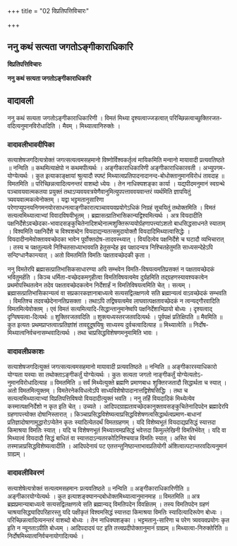+++
title = "02 विप्रतिपत्तिविचारः"

+++


## ननु कथं सत्यता जगतोऽङ्गीकाराधिकारि

**विप्रतिपत्तिविचारः**

**ननु कथं सत्यता जगतोऽङ्गीकाराधिकारि**

## **वादावली**

ननु कथं सत्यता जगतोऽङ्गीकाराधिकारिणी । विमतं मिथ्या दृश्यत्वाज्जडत्वात् परिच्छिन्नत्वाच्छुक्तिरजत-वदित्यनुमानविरोधादिति । मैवम् । मिथ्यात्वानिरुक्तेः ।

### **वादावलीभावदीपिका**

सत्याशेषजगदित्यत्रोक्तं जगत्सत्यत्वमसहमानो विष्णोर्विश्वकर्तृत्वं मायिकमिति मन्वानो मायावादी प्रत्यवतिष्ठते ॥ नन्विति ॥ कथमित्याक्षेपो न कथमपीत्यर्थः । अङ्गीकाराधिकारिणी अङ्गीकाराधिकारवती । अभ्युपगम-योग्येत्यर्थः । कुत इत्याकाङ्क्षायां श्रुत्यादौ स्पष्टं मिथ्यात्वप्रतिपादनादानन्द-बोधोक्तानुमानविरोधं तावदाह ॥ विमतमिति ॥ परिच्छिन्नत्वादित्यनन्तरं वाशब्दो ध्येयः । तेन नाधिक्यशङ्का कार्या । यद्यपीदमनुमानं स्वग्रन्थे पञ्चावयवात्मकतया प्रयुक्तं तथाऽप्यवयवत्रयेणैवानुमित्युपपत्ताववयवान्तरं व्यर्थमिति ज्ञापयितुं त्र्यवयवात्मकत्वेनोक्तम् । यद्वा भट्टमतानुसारिणा परेणाप्युपनयनिगमनयोरसाधनत्वाङ्गीकारात्पञ्चावयवप्रयोगेऽधिकं निग्रहं सूचयितुं तथोक्तमिति । विमतं सत्यत्वमिथ्यात्वाभ्यां विवादविषयीभूतम् । ब्रह्मासत्प्रातिभासिकान्यद्विश्वमित्यर्थः । अत्र वियदादीति पक्षनिर्देशेऽवच्छेदका-भावादसङ्कुचितेनादिशब्देनात्मशुक्तिरूप्ययोर्ग्रहणापत्त्यांऽशतो बाधसिद्धसाधनते स्याताम् । विश्वमिति पक्षनिर्देशे च विश्वशब्देन वियदाद्यन्यतत्समुदायोक्तौ वियदादिमिथ्यात्वासिद्धेः । वियदादीनामेवोक्ताववच्छेदका भावेन पूर्वोक्तदोष-तादवस्थ्यात् । वियदित्येव पक्षनिर्देशे च घटादौ व्यभिचारात् । तस्य च पक्षतुल्यत्वे निश्चितसाध्याभाववति हेतुसन्देह इव पक्षादन्यत्र निश्चितहेतुमति साध्यसन्देहेऽपि सन्दिग्धानैकान्त्यात् । अतो विमतमिति विमतिः पक्षतावच्छेदकी कृता ।

ननु विमतेरपि ब्रह्मासत्प्रातिभासिकसाधारण्या अपि सम्भवेन विमति-विषयत्वमतिप्रसक्तं न पक्षतावच्छेदकं भवितुमर्हति । किञ्च धर्मिता-वच्छेदकमगृहीत्वा विमतिविषयत्वमेव दुर्ग्रहमिति तद्ग्रहणस्यावश्यकत्वेन प्रथमोपस्थितत्वेन तदेव पक्षतावच्छेदकत्वेन निर्देशार्हं न विमतिविषयत्वमिति चेत् । सत्यम् । ब्रह्मासत्प्रातिभासिकान्यत्वं वा सप्रकारकज्ञानाबाध्यत्वे सत्यसद्विलक्षणत्वे सति ब्रह्मान्यत्वं वाऽवच्छेदकं सम्भवति । विमतिश्च तदवच्छेदेनानतिप्रसक्ता । तथाऽपि तद्विषयत्वमेव लाघवात्पक्षतावच्छेदकं न त्वन्यद्गौरवादिति विमतमित्येवोक्तम् । एवं विमतं सत्यमित्यादि-सिद्धान्तानुमानेष्वपि पक्षनिर्देशाभिप्रायो बोध्यः । दृश्यत्वाद् दृग्विषयत्वा-दित्यर्थः ॥ शुक्तिरजतवदिति ॥ शुक्त्यध्यस्तरजतवदित्यर्थः । पूर्वपक्षं प्रतिक्षिपति ॥ मैवमिति ॥ कुत इत्यतः प्रथमप्राप्तत्वात्प्रतिज्ञांशं तावद्दुदूषयिषुः साध्यस्य दुर्वचत्वादित्याह ॥ मिथ्यात्वेति ॥ निर्दोष-मिथ्यात्वनिर्वचनासम्भवादित्यर्थः । तथा चाप्रसिद्धविशेषणमनुमामिति भावः ।

### **वादावलीप्रकाशः**

सत्याशेषजगदित्युक्तं जगत्सत्यत्वमसहमानो मायावादी प्रत्यवतिष्ठते ॥ नन्विति ॥ अङ्गीकारस्याधिकारो योग्यता यस्याः सा तथोक्ताऽङ्गीकर्तुं योग्येत्यर्थः । कुतः सत्यता जगतो नाङ्गीकर्तुं योग्येत्यतोऽ-नुमानविरोधादित्याह ॥ विमतमिति ॥ सर्वं मिथ्येत्युक्ते ब्रह्मणि प्रमाणबाधः शुक्तिरजतादौ सिद्धार्थता च स्यात् । अतो विमतमित्युक्तम् । विमतेरनेकविधत्वेऽपि साध्यविशेषोपादानात्तद्विशेषसिद्धिः । तथा च सत्यत्वमिथ्यात्वाभ्यां विप्रतिपत्तिविषयो वियदादीत्युक्तं भवति । ननु तर्हि वियदादिकं मिथ्येत्येव कस्मात्पक्षनिर्देशो न कृत इति चेत् । उच्यते । आदिपदग्राह्यतावच्छेदकानुक्तावसङ्कुचितेनादिपदेन ब्रह्मादेरपि ग्रहणापत्त्योक्त दोषानिस्तारात् । किञ्चाप्रसिद्धविशेष्यत्वाप्रसिद्धविशेषणत्वसिद्धार्थत्वप्रमाण-बाधानां प्रतिज्ञादोषाणामुद्धारोऽप्येतेन कृतः स्यादित्येतदर्थं विमतग्रहणम् । यदि विशेष्यभूतं वियदाद्यप्रसिद्धं स्यात्तदा किमाश्रया विमतिः स्यात् । यदि च विशेषणभूतं मिथ्यात्वमप्रसिद्धं भवेत्तदा किमुल्लेखिनी विमतिर्भवेत् । यदि वा मिथ्यात्वं वियदादौ सिद्धं बाधितं वा स्यात्तदाऽन्यतरकोटिनिश्चयान्न विमतिः स्यात् । अस्ति चेयं तस्मान्नाप्रसिद्धविशेष्यत्वादीति । आदिपदेनायं पट एतत्तन्तुनिष्ठान्ताभावप्रतियोगी अंशित्वात्पटान्तरवदित्यनुमानं ग्राह्यम् ।

### **वादावलीविवरणं**

सत्याशेषेत्यत्रोक्तं सत्यत्वमसहमानः प्रत्यवतिष्ठते ॥ नन्विति ॥ अङ्गीकाराधिकारिणीति ॥ अङ्गीकारयोग्येत्यर्थः । कुत इत्याशङ्क्यानन्दबोधोक्तमिथ्यात्वानुमानमाह ॥ विमतमिति ॥ अत्र ब्रह्मप्रमान्याबाध्यत्वे सत्यसद्विलक्षणत्वे सति ब्रह्मान्यद् विमतिपदेन विवक्षितम् । तस्य विमतिपदेन ग्रहणं चाश्रयासिद्ध्यादिपरिहारस्तु यदि पक्षीकृतं विश्वमसिद्धं स्यात्तदा किमाश्रया विमतिः स्यादित्यादिरूपेण बोध्यः । परिच्छिन्नत्वादित्यनन्तरं वाशब्दो बोध्यः । तेन नाधिक्यशङ्का । भट्टमतानु-सारिणा च परेण त्र्यवयवप्रयोगः कृत इति न न्यूनताऽपीति बोध्यम् । आदिपदादयं पट इति तत्त्वप्रदीपोक्तानुमानं ग्राह्यम् ॥ मिथ्यात्वा-निरुक्तेरिति ॥ निर्दोषमिथ्यात्वनिर्वचनायोगादित्यर्थः ।

